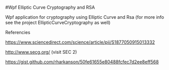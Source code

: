 #Wpf Elliptic Curve Cryptography and RSA

Wpf application for cryptography using Elliptic Curve and Rsa
(for more info see the project EllipticCurveCryptography as well)


Referencies

https://www.sciencedirect.com/science/article/pii/S1877050915013332

http://www.secg.org/ (visit SEC 2)

https://gist.github.com/rharkanson/50fe61655e80488fcfec7d2ee8eff568
